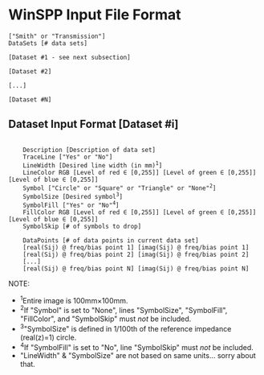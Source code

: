 # WinSPP Input File Format
	["Smith" or "Transmission"]
	DataSets [# data sets]

	[Dataset #1 - see next subsection]

	[Dataset #2]

	[...]

	[Dataset #N]

## Dataset Input Format [Dataset #i]
<pre><code>
	Description [Description of data set]
	TraceLine ["Yes" or "No"]
	LineWidth [Desired line width (in mm)<sup>1</sup>]
	LineColor RGB [Level of red &isin; [0,255]] [Level of green &isin; [0,255]] [Level of blue &isin; [0,255]]
	Symbol ["Circle" or "Square" or "Triangle" or "None"<sup>2</sup>]
	SymbolSize [Desired symbol<sup>3</sup>]
	SymbolFill ["Yes" or "No"<sup>4</sup>]
	FillColor RGB [Level of red &isin; [0,255]] [Level of green &isin; [0,255]] [Level of blue &isin; [0,255]]
	SymbolSkip [# of symbols to drop]

	DataPoints [# of data points in current data set]
	[real(Sij) @ freq/bias point 1] [imag(Sij) @ freq/bias point 1]
	[real(Sij) @ freq/bias point 2] [imag(Sij) @ freq/bias point 2]
	[...]
	[real(Sij) @ freq/bias point N] [imag(Sij) @ freq/bias point N]
</code></pre>

NOTE:

- <sup>1</sup>Entire image is 100mm&times;100mm.
- <sup>2</sup>If "Symbol" is set to "None", lines "SymbolSize", "SymbolFill", "FillColor", and "SymbolSkip" must *not* be included.
- <sup>3</sup>"SymbolSize" is defined in 1/100th of the reference impedance (real(z)=1) circle.
- <sup>4</sup>If "SymbolFill" is set to "No", line "SymbolSkip" must *not* be included.
- "LineWidth" & "SymbolSize" are not based on same units... sorry about that.

